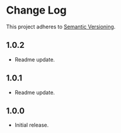 # Change Log
This project adheres to [Semantic Versioning](http://semver.org/).

## 1.0.2
* Readme update.

## 1.0.1
* Readme update.

## 1.0.0
* Initial release.
